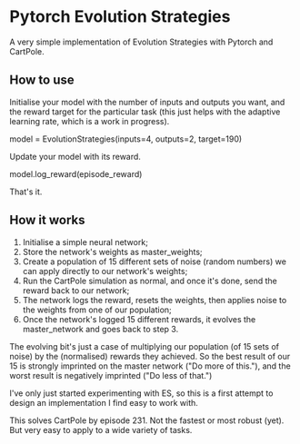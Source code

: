 # Pytorch Evolution Strategies
A very simple implementation of Evolution Strategies with Pytorch and CartPole.

## How to use
Initialise your model with the number of inputs and outputs you want, and the reward target for the particular task (this just helps with the adaptive learning rate, which is a work in progress).

model = EvolutionStrategies(inputs=4, outputs=2, target=190)

Update your model with its reward.

model.log_reward(episode_reward)

That's it.

## How it works
1. Initialise a simple neural network;
2. Store the network's weights as master_weights;
3. Create a population of 15 different sets of noise (random numbers) we can apply directly to our network's weights;
4. Run the CartPole simulation as normal, and once it's done, send the reward back to our network;
5. The network logs the reward, resets the weights, then applies noise to the weights from one of our population;
6. Once the network's logged 15 different rewards, it evolves the master_network and goes back to step 3.

The evolving bit's just a case of multiplying our population (of 15 sets of noise) by the (normalised) rewards they achieved. So the best result of our 15 is strongly imprinted on the master network ("Do more of this."), and the worst result is negatively imprinted ("Do less of that.")

I've only just started experimenting with ES, so this is a first attempt to design an implementation I find easy to work with.

This solves CartPole by episode 231. Not the fastest or most robust (yet). But very easy to apply to a wide variety of tasks.

